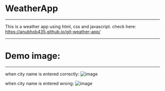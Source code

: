 # WeatherApp
------------------------------------------------------------------
This is a weather app using html, css and javascript.
check here:
https://anubhob435.github.io/git-weather-app/

-------------------------------------------------------------------
# Demo image:
---------------------------------
when city name is entered correctly:
![image](https://github.com/shruti-sen2004/WeatherApp/assets/115914670/f4681d8b-82d1-4400-b4f6-40486eb44c86)

when city name is entered wrong: 
![image](https://github.com/shruti-sen2004/WeatherApp/assets/115914670/48fc0392-42ac-4514-ad67-a6cdac794028)
